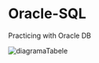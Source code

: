 # Oracle-SQL
Practicing with Oracle DB


![diagramaTabele](https://github.com/silviamoloce/Oracle-SQL/assets/111015186/67a8782d-e5ae-4912-a0be-da52e4b16293)

